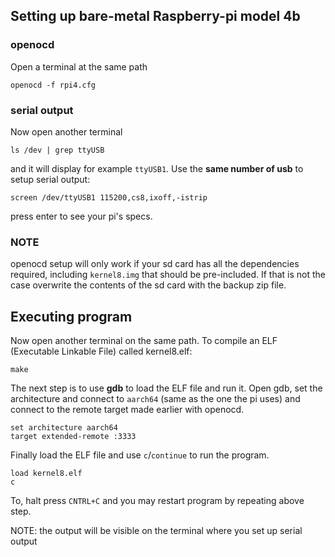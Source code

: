 ## Setting up bare-metal Raspberry-pi model 4b
### openocd
Open a terminal at the same path
```
openocd -f rpi4.cfg
```

### serial output
Now open another terminal
```
ls /dev | grep ttyUSB
```
and it will display for example `ttyUSB1`. Use the **same number of usb** to setup serial output:
```
screen /dev/ttyUSB1 115200,cs8,ixoff,-istrip
```
press enter to see your pi's specs.

### NOTE
openocd setup will only work if your sd card has all the dependencies required, including `kernel8.img` that should be pre-included. If that is not the case overwrite the contents of the sd card with the backup zip file.

## Executing program
Now open another terminal on the same path. To compile an ELF (Executable Linkable File) called kernel8.elf:
```
make
```
The next step is to use **gdb** to load the ELF file and run it.
Open gdb, set the architecture and connect to `aarch64` (same as the one the pi uses) and connect to the remote target made earlier with openocd.

```
set architecture aarch64
target extended-remote :3333
```
Finally load the ELF file and use `c`/`continue` to run the program.
```
load kernel8.elf
c
```
To, halt press `CNTRL+C` and you may restart program by repeating above step.

NOTE: the output will be visible on the terminal where you set up serial output